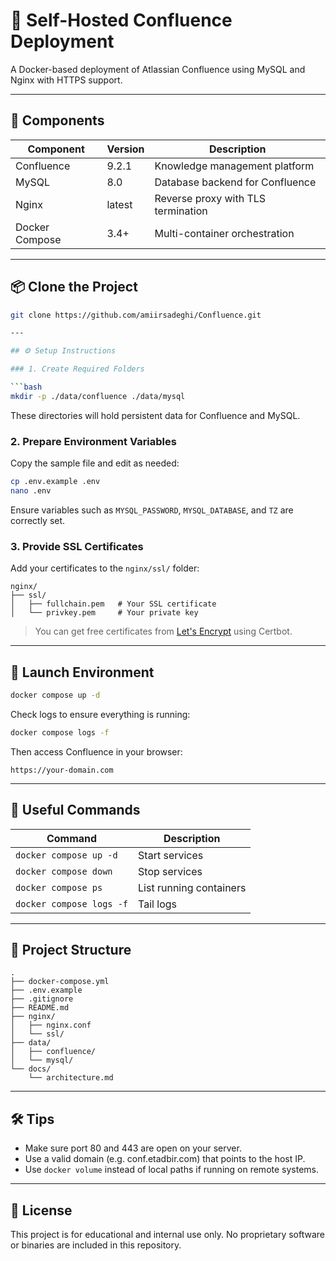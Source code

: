 # 🧠 Self-Hosted Confluence Deployment

A Docker-based deployment of Atlassian Confluence using MySQL and Nginx with HTTPS support.

---

## 🧰 Components

| Component     | Version  | Description                              |
|---------------|----------|------------------------------------------|
| Confluence    | 9.2.1    | Knowledge management platform             |
| MySQL         | 8.0      | Database backend for Confluence           |
| Nginx         | latest   | Reverse proxy with TLS termination        |
| Docker Compose| 3.4+     | Multi-container orchestration             |

---

## 📦 Clone the Project

```bash
git clone https://github.com/amiirsadeghi/Confluence.git

---

## ⚙️ Setup Instructions

### 1. Create Required Folders

```bash
mkdir -p ./data/confluence ./data/mysql
```

These directories will hold persistent data for Confluence and MySQL.

### 2. Prepare Environment Variables

Copy the sample file and edit as needed:

```bash
cp .env.example .env
nano .env
```

Ensure variables such as `MYSQL_PASSWORD`, `MYSQL_DATABASE`, and `TZ` are correctly set.

### 3. Provide SSL Certificates

Add your certificates to the `nginx/ssl/` folder:

```
nginx/
├── ssl/
│   ├── fullchain.pem   # Your SSL certificate
│   └── privkey.pem     # Your private key
```

> You can get free certificates from [Let's Encrypt](https://letsencrypt.org/) using Certbot.

---

## 🚀 Launch Environment

```bash
docker compose up -d
```

Check logs to ensure everything is running:

```bash
docker compose logs -f
```

Then access Confluence in your browser:

```
https://your-domain.com
```

---

## 🧪 Useful Commands

| Command                         | Description                    |
|---------------------------------|--------------------------------|
| `docker compose up -d`         | Start services                 |
| `docker compose down`          | Stop services                  |
| `docker compose ps`            | List running containers        |
| `docker compose logs -f`       | Tail logs                      |

---

## 📂 Project Structure

```
.
├── docker-compose.yml
├── .env.example
├── .gitignore
├── README.md
├── nginx/
│   ├── nginx.conf
│   └── ssl/
├── data/
│   ├── confluence/
│   └── mysql/
└── docs/
    └── architecture.md
```

---

## 🛠 Tips

- Make sure port 80 and 443 are open on your server.
- Use a valid domain (e.g. conf.etadbir.com) that points to the host IP.
- Use `docker volume` instead of local paths if running on remote systems.

---

## 📄 License

This project is for educational and internal use only.
No proprietary software or binaries are included in this repository.


